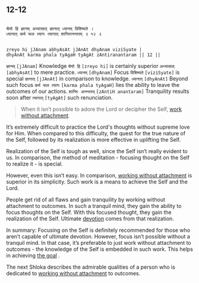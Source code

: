 ## 12-12


```shloka-sa

श्रेयो हि ज्ञानम् अभ्यासात् ज्ञानात् ध्यानम् विशिष्यते ।
ध्यानात् कर्म फल त्यागः त्यागात् शान्तिरनन्तरम् ॥ १२ ॥

```
```shloka-sa-hk

zreyo hi jJAnam abhyAsAt jJAnAt dhyAnam viziSyate |
dhyAnAt karma phala tyAgaH tyAgAt zAntiranantaram || 12 ||

```
`ज्ञानम्` `[jJAnam]` Knowledge `श्रेयो हि` `[zreyo hi]` is certainly superior `अभ्यासात्` `[abhyAsAt]` to mere practice. `ध्यानम्` `[dhyAnam]` Focus `विशिष्यते` `[viziSyate]` is special `ज्ञानात्` `[jJAnAt]` in comparison to knowledge. `ध्यानात्` `[dhyAnAt]` Beyond such focus `कर्म फल त्यागः` `[karma phala tyAgaH]` lies the ability to leave the outcomes of our actions. `शान्तिः अनन्तरम्` `[zAntiH anantaram]` Tranquility results soon after `त्यागात्` `[tyAgAt]` such renunciation.


<a name='applnote_172'></a>
> When it isn’t possible to adore the Lord or decipher the Self, [work without attachment](karmayoga).



It’s extremely difficult to practice the Lord's thoughts without supreme love for Him. When compared to this difficulty, the quest for the true nature of the Self, followed by its realization is more effective in uplifting the Self. 

Realization of the Self is tough as well, since the Self isn’t really evident to us. In comparison, the method of meditation - focusing thought on the Self to realize it - is special. 

However, even this isn’t easy. In comparison, 
[working without attachment](karmayOga_a_defn)
 is superior in its simplicity. Such work is a means to achieve the Self and the Lord.

People get rid of all flaws and gain tranquility by working without attachment to outcomes. In such a tranquil mind, they gain the ability to focus thoughts on the Self. With this focused thought, they gain the realization of the Self. Ultimate 
[devotion](Chapter_7.md#bhakti_a_defn)
 comes from that realization.

In summary: Focusing on the Self is definitely recommended for those who aren’t capable of ultimate devotion. However, focus isn’t possible without a tranquil mind. In that case, it’s preferable to just work without attachment to outcomes - the knowledge of the Self is embedded in such work. This helps in achieving 
[the goal](Moksha)
. 

The next Shloka describes the admirable qualities of a person who is dedicated to 
[working without attachment](karmayOga_a_defn)
 to outcomes.


